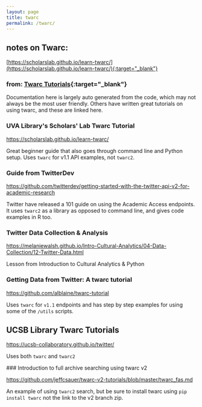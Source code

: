 ```yaml
---
layout: page
title: twarc
permalink: /twarc/
---
```


## notes on Twarc:

[https://scholarslab.github.io/learn-twarc/](https://scholarslab.github.io/learn-twarc/){:target="_blank"}

### from: [Twarc Tutorials](https://twarc-project.readthedocs.io/en/latest/tutorials/){:target="_blank"}


<p>Documentation here is largely auto generated from the code, which may not always be the most user friendly. Others have written great tutorials on using twarc, and these are linked here.</p>

### UVA Library's Scholars' Lab Twarc Tutorial
<p><a href="https://scholarslab.github.io/learn-twarc/">https://scholarslab.github.io/learn-twarc/</a></p>
<p>Great beginner guide that also goes through command line and Python setup. Uses <code>twarc</code> for v1.1 API examples, not <code>twarc2</code>.</p>

### Guide from TwitterDev
<p><a href="https://github.com/twitterdev/getting-started-with-the-twitter-api-v2-for-academic-research">https://github.com/twitterdev/getting-started-with-the-twitter-api-v2-for-academic-research</a></p>
<p>Twitter have released a 101 guide on using the Academic Access endpoints. It uses <code>twarc2</code> as a library as opposed to command line, and gives code examples in R too.</p>


### Twitter Data Collection &amp; Analysis

<p><a href="https://melaniewalsh.github.io/Intro-Cultural-Analytics/04-Data-Collection/12-Twitter-Data.html">https://melaniewalsh.github.io/Intro-Cultural-Analytics/04-Data-Collection/12-Twitter-Data.html</a></p>
<p>Lesson from Introduction to Cultural Analytics &amp; Python</p>


### Getting Data from Twitter: A twarc tutorial

<p><a href="https://github.com/alblaine/twarc-tutorial">https://github.com/alblaine/twarc-tutorial</a></p>
<p>Uses <code>twarc</code> for <code>v1.1</code> endpoints and has step by step examples for using some of the <code>/utils</code> scripts.</p>
<h2 id="ucsb-library-twarc-tutorials">UCSB Library Twarc Tutorials</h2>
<p><a href="https://ucsb-collaboratory.github.io/twitter/">https://ucsb-collaboratory.github.io/twitter/</a></p>
<p>Uses both <code>twarc</code> and <code>twarc2</code></p>
### Introduction to full archive searching using twarc v2


<p><a href="https://github.com/jeffcsauer/twarc-v2-tutorials/blob/master/twarc_fas.md">https://github.com/jeffcsauer/twarc-v2-tutorials/blob/master/twarc_fas.md</a></p>
<p>An example of using <code>twarc2</code> search, but be sure to install twarc using <code>pip install twarc</code> not the link to the v2 branch zip.</p>
